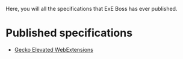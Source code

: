 Here, you will all the specifications that ExE Boss has ever published.

Published specifications
========================

- [Gecko Elevated WebExtensions](/web-extensions/gecko-elevated)
